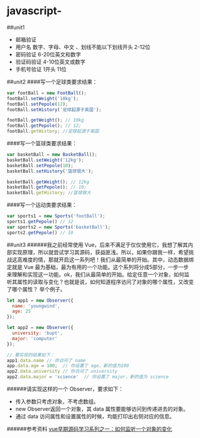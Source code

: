 # javascript-
##unit1 
*  邮箱验证
*  用户名 数字、字母、中文 、划线不能以下划线开头 2-12位
*  密码验证 6-20位英文和数字
*  验证码验证 4-10位英文或数字
*  手机号验证 1开头 11位

##unit2
####写一个足球类要求结果：
 ```javascript
 var footBall = new FootBall();
 footBall.setWeight('10kg');
 footBall.setPepole(12);
 footBall.setHistory('足球起源于英国');
 
 footBall.getWeight(); // 10kg
 footBall.getPepole(); // 12;
 footBall.getHistory; //足球起源于英国
 ```
####写一个篮球类要求结果：
 ```javascript
 var basketBall = new BasketBall();
 basketBall.setWeight('12kg');
 basketBall.setPepole(10);
 basketBall.setHistory('篮球很大');
 
 basketBall.getWeight(); // 12kg
 basketBall.getPepole(); // 10;
 basketBall.getHistory; //篮球很大
 ```
 ####写一个运动类要求结果：
 ```javascript
 var sports1 = new Sports('footBall');
 sports1.getPepole() // 12
 var sports2 = new Sports('basketBall');
 sports2.getPepole() // 10
 ```
##unit3
######我之前经常使用 Vue，后来不满足于仅仅使用它，我想了解其内部实现原理，所以就尝试学习其源码，获益匪浅。所以，如果你跟我一样，希望挑战这高难度的情，那就开启这一系列吧！我们从最简单的开始。其中，动态数据绑定就是 Vue 最为基础，最为有用的一个功能。这个系列将分成5部分，一步一步来理解和实现这一功能。ok，我们从最简单的开始。给定任意一个对象，如何监听其属性的读取与变化？也就是说，如何知道程序访问了对象的哪个属性，又改变了哪个属性？ 举个例子。
```javascript
let app1 = new Observer({
  name: 'youngwind',
  age: 25
});

let app2 = new Observer({
  university: 'bupt',
  major: 'computer'
});

// 要实现的结果如下：
app1.data.name // 你访问了 name
app.data.age = 100;  // 你设置了 age，新的值为100
app2.data.university // 你访问了 university
app2.data.major = 'science'  // 你设置了 major，新的值为 science
```
######请实现这样的一个 Observer，要求如下：

* 传入参数只考虑对象，不考虑数组。
* new Observer返回一个对象，其 data 属性要能够访问到传递进去的对象。
* 通过 data 访问属性和设置属性的时候，均能打印出右侧对应的信息。

######参考资料
[vue早期源码学习系列之一：如何监听一个对象的变化](https://github.com/youngwind/blog/issues/84)
